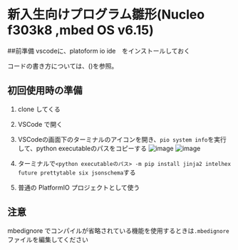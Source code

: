 # 新入生向けプログラム雛形(Nucleo f303k8 ,mbed OS v6.15)

##前準備
vscodeに、platoform io ide　をインストールしておく

コードの書き方については、()を参照。

## 初回使用時の準備
1. clone してくる
1. VSCode で開く
1. VSCodeの画面下のターミナルのアイコンを開き、`pio system info`を実行して、python executableのパスをコピーする
![image](https://user-images.githubusercontent.com/42294158/193441843-c60f4508-5ce7-407b-a729-f37bd8822ad9.png)
![image](https://user-images.githubusercontent.com/42294158/193441875-a5dda286-e0c9-47c3-a6b3-673de7359cf7.png)

1. ターミナルで`<python executableのパス> -m pip install jinja2 intelhex future prettytable six jsonschema`する
1. 普通の PlatformIO プロジェクトとして使う


## 注意
mbedignore でコンパイルが省略されている機能を使用するときは`.mbedignore`ファイルを編集してください
